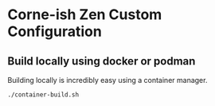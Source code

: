 # Corne-ish Zen Custom Configuration

## Build locally using docker or podman
Building locally is incredibly easy using a container manager.
```
./container-build.sh
```
